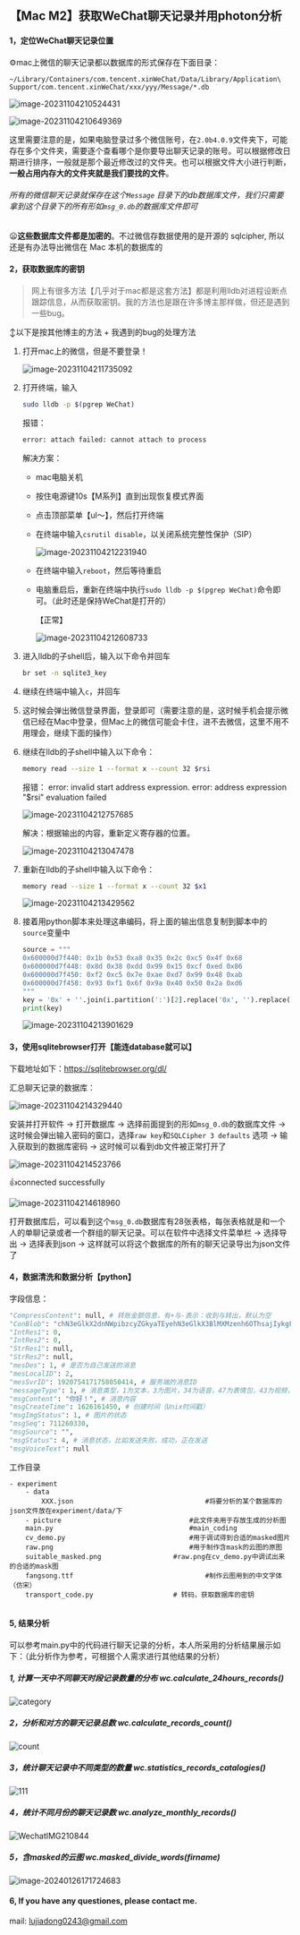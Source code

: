 ## 【Mac M2】获取WeChat聊天记录并用photon分析

#### 1，定位WeChat聊天记录位置

:gear:mac上微信的聊天记录都以数据库的形式保存在下面目录：

```
~/Library/Containers/com.tencent.xinWeChat/Data/Library/Application\ Support/com.tencent.xinWeChat/xxx/yyy/Message/*.db
```

![image-20231104210524431](https://cdn.jsdelivr.net/gh/JIaDLu/BlogImg/img/202506081605803.png)



![image-20231104210649369](https://cdn.jsdelivr.net/gh/JIaDLu/BlogImg/img/202506081606955.png)

这里需要注意的是，如果电脑登录过多个微信账号，在`2.0b4.0.9`文件夹下，可能存在多个文件夹，需要逐个查看哪个是你要导出聊天记录的账号。可以根据修改日期进行排序，一般就是那个最近修改过的文件夹。也可以根据文件大小进行判断，**一般占用内存大的文件夹就是我们要找的文件**。

###### 所有的微信聊天记录就保存在这个`Message` 目录下的db数据库文件，我们只需要拿到这个目录下的所有形如`msg_0.db`的数据库文件即可

:frowning:**这些数据库文件都是加密的**。不过微信存数据使用的是开源的 sqlcipher, 所以还是有办法导出微信在 Mac 本机的数据库的

#### 2，获取数据库的密钥

> 网上有很多方法【几乎对于mac都是这套方法】都是利用lldb对进程设断点跟踪信息，从而获取密钥。我的方法也是跟在许多博主那样做，但还是遇到一些bug。

:arrow_up_down:以下是按其他博主的方法 + 我遇到的bug的处理方法

1. 打开mac上的微信，但是不要登录！

   ![image-20231104211735092](https://cdn.jsdelivr.net/gh/JIaDLu/BlogImg/img/202506081606021.png)

2. 打开终端，输入

   ```bash
   sudo lldb -p $(pgrep WeChat)
   ```

   报错：

   ```bash
   error: attach failed: cannot attach to process
   ```

   解决方案：

   - mac电脑关机

   - 按住电源键10s【M系列】直到出现恢复模式界面

   - 点击顶部菜单【ul～】，然后打开终端

   - 在终端中输入`csrutil disable`，以关闭系统完整性保护（SIP）

     ![image-20231104212231940](https://cdn.jsdelivr.net/gh/JIaDLu/BlogImg/img/202506081606472.png)

   - 在终端中输入`reboot`，然后等待重启

   - 电脑重启后，重新在终端中执行`sudo lldb -p $(pgrep WeChat)`命令即可。（此时还是保持WeChat是打开的）

     【正常】

     ![image-20231104212608733](https://cdn.jsdelivr.net/gh/JIaDLu/BlogImg/img/202506081606814.png)

3. 进入lldb的子shell后，输入以下命令并回车

   ```bash
   br set -n sqlite3_key
   ```

4. 继续在终端中输入`c`，并回车

5. 这时候会弹出微信登录界面，登录即可（需要注意的是，这时候手机会提示微信已经在Mac中登录，但Mac上的微信可能会卡住，进不去微信，这里不用不用理会，继续下面的操作）

6. 继续在lldb的子shell中输入以下命令：

   ```bash
   memory read --size 1 --format x --count 32 $rsi
   ```

   报错： error: invalid start address expression. 		error: address expression "$rsi" evaluation failed

   ![image-20231104212757685](https://cdn.jsdelivr.net/gh/JIaDLu/BlogImg/img/202506081606314.png)

   解决：根据输出的内容，重新定义寄存器的位置。

   ![image-20231104213047478](https://cdn.jsdelivr.net/gh/JIaDLu/BlogImg/img/202506081607125.png)

7. 重新在lldb的子shell中输入以下命令：

   ```bash
   memory read --size 1 --format x --count 32 $x1
   ```

   ![image-20231104213429562](https://cdn.jsdelivr.net/gh/JIaDLu/BlogImg/img/202506081607936.png)

8. 接着用python脚本来处理这串编码，将上面的输出信息复制到脚本中的`source`变量中	

   ```python
   source = """
   0x600000d7f440: 0x1b 0x53 0xa8 0x35 0x2c 0xc5 0x4f 0x68
   0x600000d7f448: 0x8d 0x38 0xdd 0x99 0x15 0xcf 0xed 0x86
   0x600000d7f450: 0xf2 0xc5 0x7e 0xae 0xd7 0x99 0x48 0xab
   0x600000d7f458: 0x93 0xf1 0x6f 0x9a 0x40 0x50 0x2a 0xd6
   """
   key = '0x' + ''.join(i.partition(':')[2].replace('0x', '').replace(' ', '') for i in source.split('\n')[1:5])
   print(key)
   
   ```

   ![image-20231104213901629](https://cdn.jsdelivr.net/gh/JIaDLu/BlogImg/img/202506081608530.png)

#### 3，使用sqlitebrowser打开【能连database就可以】

下载地址如下：https://sqlitebrowser.org/dl/

汇总聊天记录的数据库：

![image-20231104214329440](https://cdn.jsdelivr.net/gh/JIaDLu/BlogImg/img/202506081608012.png)

安装并打开软件 → 打开数据库 → 选择前面提到的形如`msg_0.db`的数据库文件 → 这时候会弹出输入密码的窗口，选择`raw key`和`SQLCipher 3 defaults` 选项 → 输入获取到的数据库密码 → 这时候可以看到db文件被正常打开了

![image-20231104214523766](https://cdn.jsdelivr.net/gh/JIaDLu/BlogImg/img/202506081608982.png)

:+1:connected successfully

![image-20231104214618960](https://cdn.jsdelivr.net/gh/JIaDLu/BlogImg/img/202506081609579.png)

打开数据库后，可以看到这个`msg_0.db`数据库有28张表格，每张表格就是和一个人的单聊记录或者一个群组的聊天记录。可以在软件中选择文件菜单栏 → 选择导出 → 选择表到json → 这样就可以将这个数据库的所有的聊天记录导出为json文件了

#### 4，数据清洗和数据分析【python】

字段信息：

```python
"CompressContent": null, # 转账金额信息，有+与-表示：收到与转出，默认为空
"ConBlob": "chN3eGlkX2dnNWpibzcyZGkyaTEyehN3eGlkX3BlMXMzenh6OThsajIykgF05paw5qKF5Zut57Sg6aOffumhv+m4vyA6IOaLm+eUn+S/oeaBrwrmrKLov47ovazlj5HvvIzlip/lvrfml6Dph4/vvIEK5pS26I635Y6o6Im677yM5pm65oWn5Lq655Sf77yBCiAg44CK5rOo5oSPIDouLi6AAQCYAQCgAQC4AQDIAQDQAQDwAQD4AQA=", #
"IntRes1": 0,
"IntRes2": 0,
"StrRes1": null,
"StrRes2": null,
"mesDes": 1, # 是否为自己发送的消息
"mesLocalID": 2, 
"mesSvrID": 1920754171758050414, # 服务端的消息ID 
"messageType": 1, # 消息类型，1为文本，3为图片，34为语音，47为表情包，43为视频，48为位置，49为文件信息，10000为系统消息
"msgContent": "你好！", # 消息内容
"msgCreateTime": 1626161450, # 创建时间（Unix时间戳）
"msgImgStatus": 1, # 图片的状态
"msgSeq": 711260330,
"msgSource": "",
"msgStatus": 4, # 消息状态，比如发送失败，成功，正在发送
"msgVoiceText": null
```

工作目录

```
- experiment
	- data										
		XXX.json    							 #将要分析的某个数据库的json文件放在experiment/data/下
	- picture   						     #此文件夹用于存放生成的分析图
	main.py 						         #main_coding
	cv_demo.py 							     #用于调试得到合适的masked图片
	raw.png       							 #用于制作含mask的云图的原图
	suitable_masked.png					 #raw.png在cv_demo.py中调试出来的合适的mask图
	fangsong.ttf 								 #制作云图用到的中文字体（仿宋）
	transport_code.py 					 # 转码，获取数据库的密钥
	
```

#### 5, 结果分析

可以参考main.py中的代码进行聊天记录的分析，本人所采用的分析结果展示如下：（此分析作为参考，可根据个人需求进行其他结果的分析）

##### 1, 计算一天中不同聊天时段记录数量的分布   wc.calculate_24hours_records()

![category](https://cdn.jsdelivr.net/gh/JIaDLu/BlogImg/img/202506081609133.png)

##### 2，分析和对方的聊天记录总数  wc.calculate_records_count() 

![count](https://cdn.jsdelivr.net/gh/JIaDLu/BlogImg/img/202506081609712.png)

##### 3，统计聊天记录中不同类型的数量 wc.statistics_records_catalogies()

![111](https://cdn.jsdelivr.net/gh/JIaDLu/BlogImg/img/202506081609347.png)

##### 4，统计不同月份的聊天记录数 wc.analyze_monthly_records()

![WechatIMG210844](https://cdn.jsdelivr.net/gh/JIaDLu/BlogImg/img/202506081609756.png)

##### 5，含masked的云图  wc.masked_divide_words(firname)

![image-20240126171724683](https://cdn.jsdelivr.net/gh/JIaDLu/BlogImg/img/202506081609772.png)

#### 6, If you have any questiones, please contact me.

mail: lujiadong0243@gmail.com

